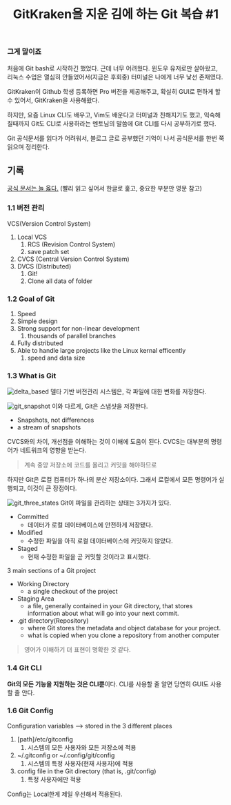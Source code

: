 ﻿---
title:  "GitKraken을 지운 김에 하는 Git 복습 #1"
excerpt: "터미널 하나로 다 해보려고 '재미삼아' 계속 도전 중!"
toc: true
toc_sticky: true

categories:
-  Tools
tags:
-  Git
last_modified_at: 2020-08-21TO22:30:00+09:00
---


### 그게 말이죠

처음에 Git bash로 시작하긴 했었다.
근데 너무 어려웠다.
윈도우 유저로만 살아왔고, 리눅스 수업은 열심히 안들었어서(지금은 후회중) 터미널은 나에게 너무 낯선 존재였다.

GitKraken이 Github 학생 등록하면 Pro 버전을 제공해주고,
확실히 GUI로 편하게 할 수 있어서,
GitKraken을 사용해왔다.

하지만, 요즘 Linux CLI도 배우고, Vim도 배운다고 터미널과 친해지기도 했고,
익숙해질때까지 Git도 CLI로 사용하라는 멘토님의 말씀에
Git CLI를 다시 공부하기로 했다.

Git 공식문서를 읽다가 어려워서, 블로그 글로 공부했던 기억이 나서 공식문서를 한번 쭉 읽으며 정리한다.

## 기록

[공식 문서는 늘 옳다.](https://git-scm.com/book/ko/v2)
(빨리 읽고 싶어서 한글로 훑고, 중요한 부분만 영문 참고)

### 1.1 버전 관리

VCS(Version Control System)

1. Local VCS
   1. RCS (Revision Control System)
   2. save patch set
2. CVCS (Central Version Control System)
3. DVCS (Distributed)
   1. Git!
   2. Clone all data of folder

### 1.2 Goal of Git

1. Speed
2. Simple design
3. Strong support for non-linear development
   1. thousands of parallel branches
4. Fully distributed
5. Able to handle large projects like the Linux kernal efficently
   1. speed and data size

### 1.3 What is Git

![delta_based](https://git-scm.com/book/en/v2/images/deltas.png)
델타 기반 버전관리 시스템은,
각 파일에 대한 변화를 저장한다.

![git_snapshot](https://git-scm.com/book/en/v2/images/snapshots.png)
이와 다르게, Git은 스냅샷을 저장한다.

- Snapshots, not differences
- a stream of snapshots

CVCS와의 차이, 개선점을 이해하는 것이 이해에 도움이 된다.
CVCS는 대부분의 명령어가 네트워크의 영향을 받는다.
> 계속 중앙 저장소에 코드를 올리고 커밋을 해야하므로

하지만 Git은 로컬 컴퓨터가 하나의 분산 저장소이다.
그래서 로컬에서 모든 명령어가 실행되고, 이것이 큰 장점이다.

![git_three_states](https://git-scm.com/book/en/v2/images/areas.png)
Git이 파일을 관리하는 상태는 3가지가 있다.

- Committed
  - 데이터가 로컬 데이터베이스에 안전하게 저장됐다.
- Modified
  - 수정한 파일을 아직 로컬 데이터베이스에 커밋하지 않았다.
- Staged
  - 현재 수정한 파일을 곧 커밋할 것이라고 표시했다.

3 main sections of a Git project

- Working Directory
  - a single checkout of the project
- Staging Area
  - a file, generally contained in your Git directory, that stores information about what will go into your next commit.
- .git directory(Repository)
  - where Git stores the metadata and object database for your project.
  - what is copied when you clone a repository from another computer

> 영어가 이해하기 더 표현이 명확한 것 같다.

### 1.4 Git CLI

**Git의 모든 기능을 지원하는 것은 CLI뿐**이다.
CLI를 사용할 줄 알면 당연히 GUI도 사용할 줄 안다.

### 1.6 Git Config

Configuration variables --> stored in the 3 different places

1. [path]/etc/gitconfig
   1. 시스템의 모든 사용자와 모든 저장소에 적용
2. ~/.gitconfig or ~/.config/git/config
   1. 시스템의 특정 사용자(현재 사용자)에 적용
3. config file in the Git directory (that is, .git/config)
   1. 특정 사용자에만 적용

Config는 Local한게 제일 우선해서 적용된다.

